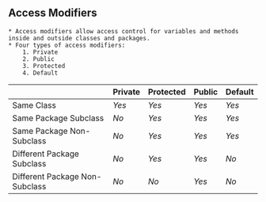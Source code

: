 ## Access Modifiers
    * Access modifiers allow access control for variables and methods inside and outside classes and packages.
    * Four types of access modifiers:
        1. Private
        2. Public
        3. Protected
        4. Default


|            | **Private** | **Protected** | **Public** | **Default** |
| ---------- | ----------- | ------------- | ---------- | ----------- |
| Same Class | *Yes* | *Yes* | *Yes* | *Yes* | 
| Same Package Subclass | *No* | *Yes* | *Yes* | *Yes* |
| Same Package Non-Subclass | *No* | *Yes* | *Yes* | *Yes* |
| Different Package Subclass | *No* | *Yes* | *Yes* | *No* |
| Different Package Non-Subclass | *No* | *No* | *Yes* | *No* |

